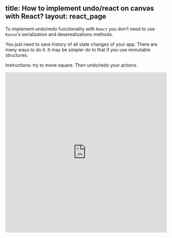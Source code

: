 title: How to implement undo/react on canvas with React?
layout: react_page
---

To implement undo/redo functionality with `React` you don't need to use `Konva`'s serialization and deserealizations methods.

You just need to save history of all state changes of your app. There are many ways to do it. It may be simpler do to that if you use immutable structures.

Instructions: try to move square. Then undo/redo your actions.

<iframe src="https://codesandbox.io/embed/github/konvajs/site/tree/master/react-demos/undo_redo?hidenavigation=1&view=split&fontsize=10" style="width:100%; height:500px; border:0; border-radius: 4px; overflow:hidden;" sandbox="allow-modals allow-forms allow-popups allow-scripts allow-same-origin"></iframe>



